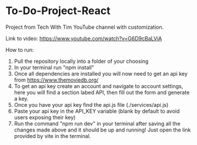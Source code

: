 # To-Do-Project-React
Project from Tech With Tim YouTube channel with customization.

Link to video: https://www.youtube.com/watch?v=G6D9cBaLViA


How to run:
1. Pull the repository locally into a folder of your choosing
2. In your terminal run "npm install"
3. Once all dependencies are installed you will now need to get an api key from https://www.themoviedb.org/
4. To get an api key create an account and navigate to account settings, here you will find a section labed API, then fill out the form and generate a key. 
5. Once you have your api key find the api.js file (./services/api.js)
6. Paste your api key in the API_KEY variable (blank by default to avoid users exposing their key)
7. Run the command "npm run dev" in your terminal after saving all the changes made above and it should be up and running! Just open the link provided by vite in the terminal.
